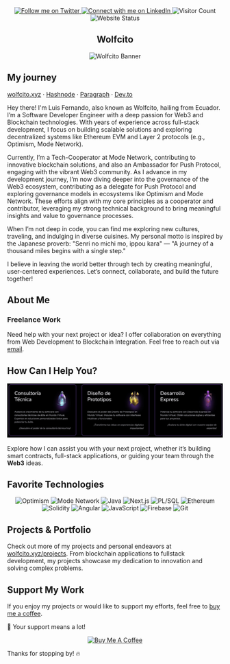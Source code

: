 <div align="center">
  <a href="https://twitter.com/AKAwolfcito" target="_blank" rel="noopener noreferrer">
    <img src="https://img.shields.io/twitter/follow/AKAwolfcito.svg?style=social" alt="Follow me on Twitter" />
  </a>
  <a href="https://www.linkedin.com/in/wolfcito" target="_blank">
    <img src="https://img.shields.io/badge/-wolfcito-blue?style=flat-square&logo=Linkedin&logoColor=white" alt="Connect with me on LinkedIn" />
  </a>
  <img src="https://visitor-badge.laobi.icu/badge?page_id=wolfcito.wolfcito-app" alt="Visitor Count" />
  <img src="https://img.shields.io/website-up-down-green-red/http/monip.org.svg" alt="Website Status" />
</div>

<h2 align="center">Wolfcito</h2>
<div align="center">
  <img src="https://github.com/user-attachments/assets/1c7a1b18-8bcc-47ce-bf48-d2056316e233" alt="Wolfcito Banner" />
</div>


## My journey

[wolfcito.xyz](https://wolfcito.xyz) · [Hashnode](https://hashnode.com/@wolfcito) · [Paragraph](https://paragraph.xyz/@road-blockchain) · [Dev.to](https://dev.to/wolfcito)  


  
Hey there! I'm Luis Fernando, also known as Wolfcito, hailing from Ecuador. I’m a Software Developer Engineer with a deep passion for Web3 and Blockchain technologies. With years of experience across full-stack development, I focus on building scalable solutions and exploring decentralized systems like Ethereum EVM and Layer 2 protocols (e.g., Optimism, Mode Network).

Currently, I’m a Tech-Cooperator at Mode Network, contributing to innovative blockchain solutions, and also an Ambassador for Push Protocol, engaging with the vibrant Web3 community. As I advance in my development journey, I’m now diving deeper into the governance of the Web3 ecosystem, contributing as a delegate for Push Protocol and exploring governance models in ecosystems like Optimism and Mode Network. These efforts align with my core principles as a cooperator and contributor, leveraging my strong technical background to bring meaningful insights and value to governance processes.

When I’m not deep in code, you can find me exploring new cultures, traveling, and indulging in diverse cuisines. My personal motto is inspired by the Japanese proverb: "Senri no michi mo, ippou kara" — "A journey of a thousand miles begins with a single step."

I believe in leaving the world better through tech by creating meaningful, user-centered experiences. Let’s connect, collaborate, and build the future together!


## About Me



### Freelance Work

Need help with your next project or idea? I offer collaboration on everything from Web Development to Blockchain Integration. Feel free to reach out via [email](mailto:guffenix+github@gmail.com).

## How Can I Help You?

<div align="center">
  <img src="./services.jpg" alt="My Services" />
</div>

Explore how I can assist you with your next project, whether it’s building smart contracts, full-stack applications, or guiding your team through the **Web3** ideas.

## Favorite Technologies

<div align="center">
  <img src="https://img.shields.io/badge/-Optimism-red" alt="Optimism" />
  <img src="https://img.shields.io/badge/-Mode-green" alt="Mode Network" />
  <img src="https://img.shields.io/badge/-Java-red" alt="Java" />
  <img src="https://img.shields.io/badge/-Next.js-white" alt="Next.js" />
  <img src="https://img.shields.io/badge/-PL/SQL-red" alt="PL/SQL" />
  <img src="https://img.shields.io/badge/-Ethereum-success" alt="Ethereum" />
  <img src="https://img.shields.io/badge/-Solidity-yellow" alt="Solidity" />
  <img src="https://img.shields.io/badge/-Angular-red" alt="Angular" />
  <img src="https://img.shields.io/badge/-Javascript-green" alt="JavaScript" />
  <img src="https://img.shields.io/badge/-Firebase-yellow" alt="Firebase" />
  <img src="https://img.shields.io/badge/-Git-green" alt="Git" />
</div>

## Projects & Portfolio

Check out more of my projects and personal endeavors at [wolfcito.xyz/projects](https://wolfcito.xyz/projects). From blockchain applications to fullstack development, my projects showcase my dedication to innovation and solving complex problems.

## Support My Work

If you enjoy my projects or would like to support my efforts, feel free to [buy me a coffee](https://www.buymeacoffee.com/wolfcito).

💚 Your support means a lot!

<div align="center">
  <a href="https://www.buymeacoffee.com/wolfcito" target="_blank">
    <img src="https://cdn.buymeacoffee.com/buttons/v2/default-red.png" alt="Buy Me A Coffee" width="150" />
  </a>
</div>

Thanks for stopping by! 🔥
